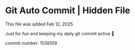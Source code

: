 # Git Auto Commit | Hidden File

This file was added Feb 12, 2025

Just for fun and keeping my daily git commit active 🤪

commit number: 1538109

